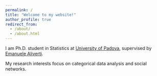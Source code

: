 ```yaml
---
permalink: /
title: "Welcome to my website!"
author_profile: true
redirect_from: 
  - /about/
  - /about.html
---
```

I am Ph.D. student in Statistics at [University of Padova](https://www.unipd.it), supervised by [Emanuele Aliverti](https://emanuelealiverti.github.io).

My research interests focus on categorical data analysis and social networks.
